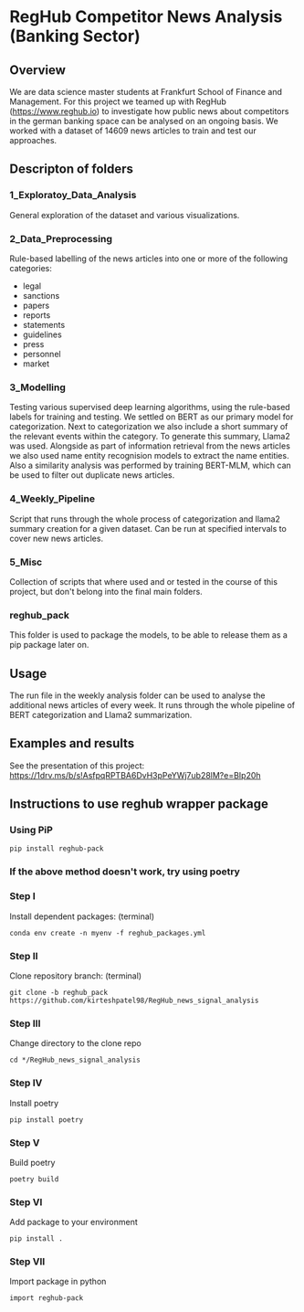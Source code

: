 # RegHub Competitor News Analysis (Banking Sector)

## Overview
We are data science master students at Frankfurt School of Finance and Management. For this project we teamed up with RegHub (https://www.reghub.io) to investigate how public news about competitors in the german banking space can be analysed on an ongoing basis. We worked with a dataset of 14609 news articles to train and test our approaches. 

## Descripton of folders
### 1_Exploratoy_Data_Analysis
General exploration of the dataset and various visualizations.
### 2_Data_Preprocessing
Rule-based labelling of the news articles into one or more of the following categories:
- legal
- sanctions
- papers
- reports
- statements
- guidelines
- press
- personnel
- market

### 3_Modelling
Testing various supervised deep learning algorithms, using the rule-based labels for training and testing. We settled on BERT as our primary model for categorization.
Next to categorization we also include a short summary of the relevant events within the category. To generate this summary, Llama2 was used.
Alongside as part of information retrieval from the news articles we also used name entity recognision models to extract the name entities.
Also a similarity analysis was performed by training BERT-MLM, which can be used to filter out duplicate news articles.
### 4_Weekly_Pipeline
Script that runs through the whole process of categorization and llama2 summary creation for a given dataset. Can be run at specified intervals to cover new news articles.
### 5_Misc
Collection of scripts that where used and or tested in the course of this project, but don't belong into the final main folders.
### reghub_pack
This folder is used to package the models, to be able to release them as a pip package later on.

## Usage
The run file in the weekly analysis folder can be used to analyse the additional news articles of every week. It runs through the whole pipeline of BERT categorization and Llama2 summarization.

## Examples and results
See the presentation of this project: https://1drv.ms/b/s!AsfpqRPTBA6DvH3pPeYWj7ub28lM?e=BIp20h

## Instructions to use reghub wrapper package
### Using PiP
```
pip install reghub-pack
```

### If the above method doesn't work, try using poetry
### Step I
Install dependent packages: (terminal)
```
conda env create -n myenv -f reghub_packages.yml
```     
### Step II
Clone repository branch: (terminal)
```
git clone -b reghub_pack https://github.com/kirteshpatel98/RegHub_news_signal_analysis
```

### Step III
Change directory to the clone repo
```
cd */RegHub_news_signal_analysis
```

### Step IV
Install poetry
```
pip install poetry
```

### Step V
Build poetry
```
poetry build
```

### Step VI
Add package to your environment
```
pip install .
```

### Step VII
Import package in python
```
import reghub-pack
```
